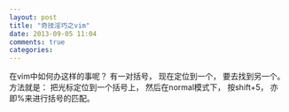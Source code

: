 ```yaml
---
layout: post
title: "奇技淫巧之vim"
date: 2013-09-05 11:04
comments: true
categories:
---
```

在vim中如何办这样的事呢？ 有一对括号， 现在定位到一个， 要去找到另一个。 方法就是： 把光标定位到一个括号上， 然后在normal模式下， 按shift+5， 亦即%来进行括号的匹配。


